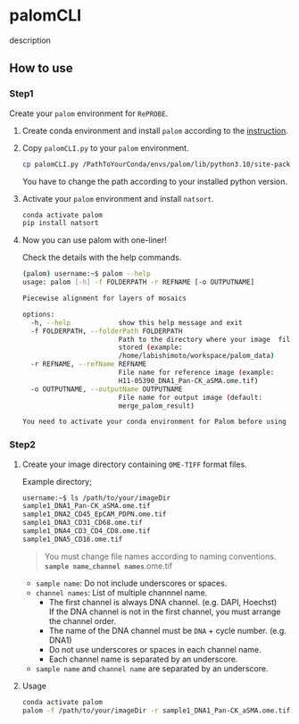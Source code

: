 # palomCLI

description

## How to use

### Step1

Create your `palom` environment for `RePROBE`.

1. Create conda environment and install `palom` according to the [instruction](https://github.com/labsyspharm/palom).

1. Copy `palomCLI.py` to your `palom` environment.

    ```sh
    cp palomCLI.py /PathToYourConda/envs/palom/lib/python3.10/site-packages/palom/cli/palomCLI.py
    ```

    You have to change the path according to your installed python version.

1. Activate your `palom` environment and install `natsort`.

    ```sh
    conda activate palom
    pip install natsort
    ```

1. Now you can use palom with one-liner!

    Check the details with the help commands.

    ```sh
    (palom) username:~$ palom --help
    usage: palom [-h] -f FOLDERPATH -r REFNAME [-o OUTPUTNAME]

    Piecewise alignment for layers of mosaics

    options:
      -h, --help            show this help message and exit
      -f FOLDERPATH, --folderPath FOLDERPATH
                            Path to the directory where your image  files are
                            stored (example:
                            /home/labishimoto/workspace/palom_data)
      -r REFNAME, --refName REFNAME
                            File name for reference image (example:
                            H11-05390_DNA1_Pan-CK_aSMA.ome.tif)
      -o OUTPUTNAME, --outputName OUTPUTNAME
                            File name for output image (default:
                            merge_palom_result)

    You need to activate your conda environment for Palom before using ME
    ```

### Step2

1. Create your image directory containing `OME-TIFF` format files.

    Example directory;

    ```sh
    username:~$ ls /path/to/your/imageDir
    sample1_DNA1_Pan-CK_aSMA.ome.tif
    sample1_DNA2_CD45_EpCAM_PDPN.ome.tif
    sample1_DNA3_CD31_CD68.ome.tif
    sample1_DNA4_CD3_CD4_CD8.ome.tif
    sample1_DNA5_CD16.ome.tif
    ```

    > You must change file names according to naming conventions.  
    > **`sample name`**_**`channel names`**.ome.tif

    - `sample name`: Do not include underscores or spaces.
    - `channel names`: List of multiple channnel name.
        - The first channel is always DNA channel. (e.g. DAPI, Hoechst)  
            If the DNA channel is not in the first channel, you must arrange the channel order.
        - The name of the DNA channel must be `DNA` + cycle number. (e.g. DNA1)
        - Do not use underscores or spaces in each channel name.
        - Each channel name is separated by an underscore.
    - `sample name` and `channel name` are separated by an underscore.

2. Usage

    ```sh
    conda activate palom
    palom -f /path/to/your/imageDir -r sample1_DNA1_Pan-CK_aSMA.ome.tif
    ```
